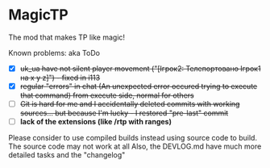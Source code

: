 # MagicTP
The mod that makes TP like magic!

Known problems: aka ToDo

- [x] ~~uk_ua have not silent player movement ("[Ігрок2: Телепортовано Ігрок1 на x y z]") - fixed in i113~~
- [x] ~~regular "errors" in chat (An unexpected error occured trying to execute that command) from execute side, normal for others~~
- [ ] ~~Git is hard for me and I accidentally deleted commits with working sources... but because I'm lucky - I restored "pre-last" commit~~
- [ ] **lack of the extensions (like /rtp with ranges)**

Please consider to use compiled builds instead using source code to build. The source code may not work at all
Also, the DEVLOG.md have much more detailed tasks and the "changelog"
